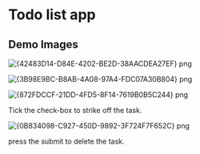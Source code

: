 # Todo list app

## Demo Images

![{42483D14-D84E-4202-BE2D-38AACDEA27EF} png](https://user-images.githubusercontent.com/65807307/126737951-da7d8fca-595b-4cf9-8537-fb78fa90e4ef.jpg)

![{3B98E9BC-B8AB-4A08-97A4-FDC07A30B804} png](https://user-images.githubusercontent.com/65807307/126738175-9c4ac7a6-5b9d-4cc7-a64c-1f0567e8ffa2.jpg)

![{872FDCCF-21DD-4FD5-8F14-7619B0B5C244} png](https://user-images.githubusercontent.com/65807307/126737974-aa8a3e55-e57f-4fab-b8fd-2dff417f60e9.jpg)

Tick the check-box to strike off the task.

![{0B834098-C927-450D-9892-3F724F7F652C} png](https://user-images.githubusercontent.com/65807307/126738198-5386de40-c637-43f6-838b-849112e66274.jpg)

press the submit to delete the task.
